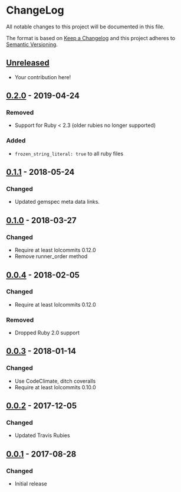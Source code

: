 # ChangeLog

All notable changes to this project will be documented in this file.

The format is based on [Keep a Changelog][KeepAChangelog] and this project
adheres to [Semantic Versioning][Semver].

## [Unreleased]

- Your contribution here!

## [0.2.0] - 2019-04-24
### Removed
- Support for Ruby < 2.3 (older rubies no longer supported)

### Added
- `frozen_string_literal: true` to all ruby files

## [0.1.1] - 2018-05-24
### Changed
- Updated gemspec meta data links.

## [0.1.0] - 2018-03-27
### Changed
- Require at least lolcommits 0.12.0
- Remove runner_order method

## [0.0.4] - 2018-02-05
### Changed
- Require at least lolcommits 0.12.0

### Removed
- Dropped Ruby 2.0 support

## [0.0.3] - 2018-01-14
### Changed
- Use CodeClimate, ditch coveralls
- Require at least lolcommits 0.10.0

## [0.0.2] - 2017-12-05
### Changed
- Updated Travis Rubies

## [0.0.1] - 2017-08-28
### Changed
- Initial release

[Unreleased]: https://github.com/lolcommits/lolcommits-slack/compare/v0.2.0...HEAD
[0.2.0]: https://github.com/lolcommits/lolcommits-slack/compare/v0.1.1...v0.2.0
[0.1.1]: https://github.com/lolcommits/lolcommits-slack/compare/v0.1.0...v0.1.1
[0.1.0]: https://github.com/lolcommits/lolcommits-slack/compare/v0.0.4...v0.1.0
[0.0.4]: https://github.com/lolcommits/lolcommits-slack/compare/v0.0.3...v0.0.4
[0.0.3]: https://github.com/lolcommits/lolcommits-slack/compare/v0.0.2...v0.0.3
[0.0.2]: https://github.com/lolcommits/lolcommits-slack/compare/v0.0.1...v0.0.2
[0.0.1]: https://github.com/lolcommits/lolcommits-slack/compare/3644aa0...v0.0.1
[KeepAChangelog]: http://keepachangelog.com/en/1.0.0/
[Semver]: http://semver.org/spec/v2.0.0.html
